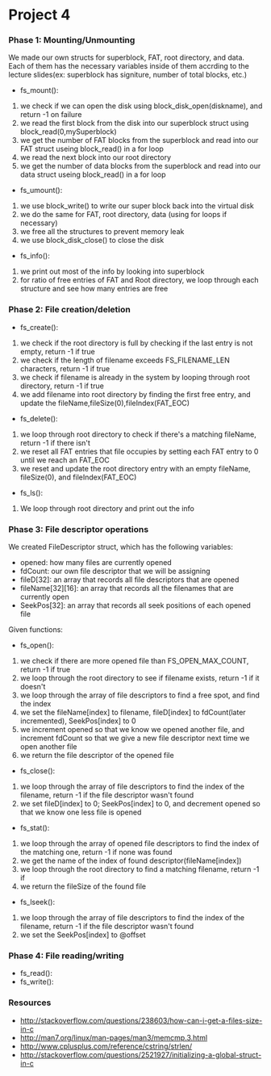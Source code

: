 # Project 4

### Phase 1: Mounting/Unmounting

We made our own structs for superblock, FAT, root directory, and data. Each of them has the necessary variables inside of them accrding to the lecture slides(ex: superblock has signiture, number of total blocks, etc.)

- fs_mount():
 1. we check if we can open the disk using block_disk_open(diskname), and return -1 on failure
 2. we read the first block from the disk into our superblock struct using block_read(0,mySuperblock)
 3. we get the number of FAT blocks from the superblock and read into our FAT struct useing block_read() in a for loop
 4. we read the next block into our root directory
 5. we get the number of data blocks from the superblock and read into our data struct useing block_read() in a for loop

- fs_umount():
 1. we use block_write() to write our super block back into the virtual disk
 2. we do the same for FAT, root directory, data (using for loops if necessary)
 3. we free all the structures to prevent memory leak
 4. we use block_disk_close() to close the disk
  
- fs_info():
 1. we print out most of the info by looking into superblock
 2. for ratio of free entries of FAT and Root directory, we loop through each structure and see how many entries are free

### Phase 2: File creation/deletion

- fs_create():
 1. we check if the root directory is full by checking if the last entry is not empty, return -1 if true
 2. we check if the length of filename exceeds FS_FILENAME_LEN characters, return -1 if true
 3. we check if filename is already in the system by looping through root directory, return -1 if true
 4. we add filename into root directory by finding the first free entry, and update the fileName,fileSize(0),fileIndex(FAT_EOC)
 
- fs_delete():
 1. we loop through root directory to check if there's a matching fileName, return -1 if there isn't
 2. we reset all FAT entries that file occupies by setting each FAT entry to 0 until we reach an FAT_EOC
 3. we reset and update the root directory entry with an empty fileName, fileSize(0), and fileIndex(FAT_EOC)
 
- fs_ls():
 1. We loop through root directory and print out the info

### Phase 3: File descriptor operations

We created FileDescriptor struct, which has the following variables:

- opened: how many files are currently opened
- fdCount: our own file descriptor that we will be assigning
- fileD[32]: an array that records all file descriptors that are opened
- fileName[32][16]: an array that records all the filenames that are currently open
- SeekPos[32]: an array that records all seek positions of each opened file

Given functions:

- fs_open(): 
 1. we check if there are more opened file than FS_OPEN_MAX_COUNT, return -1 if true
 2. we loop through the root directory to see if filename exists, return -1 if it doesn't
 2. we loop through the array of file descriptors to find a free spot, and find the index
 3. we set the fileName[index] to filename, fileD[index] to fdCount(later incremented), SeekPos[index] to 0
 4. we increment opened so that we know we opened another file, and increment fdCount so that we give a new file descriptor next time we open another file
 5. we return the file descriptor of the opened file

- fs_close():
 1. we loop through the array of file descriptors to find the index of the filename, return -1 if the file descriptor wasn't found
 2. we set fileD[index] to 0; SeekPos[index] to 0, and decrement opened so that we know one less file is opened
 
- fs_stat():
 1. we loop through the array of opened file descriptors to find the index of the matching one, return -1 if none was found
 2. we get the name of the index of found descriptor(fileName[index])
 3. we loop through the root directory to find a matching filename, return -1 if 
 4. we return the fileSize of the found file
 
- fs_lseek():
 1. we loop through the array of file descriptors to find the index of the filename, return -1 if the file descriptor wasn't found
 2. we set the SeekPos[index] to @offset

### Phase 4: File reading/writing

- fs_read():
- fs_write():

### Resources

- http://stackoverflow.com/questions/238603/how-can-i-get-a-files-size-in-c
- http://man7.org/linux/man-pages/man3/memcmp.3.html
- http://www.cplusplus.com/reference/cstring/strlen/
- http://stackoverflow.com/questions/2521927/initializing-a-global-struct-in-c

